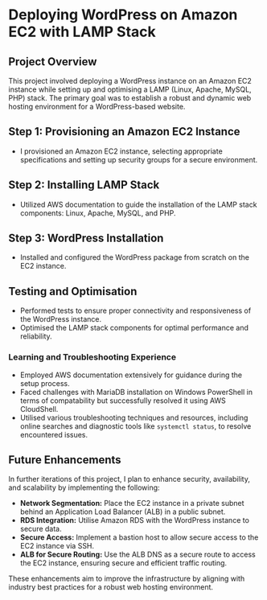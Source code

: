 # Deploying WordPress on Amazon EC2 with LAMP Stack

## **Project Overview**

This project involved deploying a WordPress instance on an Amazon EC2 instance while setting up and optimising a LAMP (Linux, Apache, MySQL, PHP) stack. The primary goal was to establish a robust and dynamic web hosting environment for a WordPress-based website.

## **Step 1: Provisioning an Amazon EC2 Instance**

- I provisioned an Amazon EC2 instance, selecting appropriate specifications and setting up security groups for a secure environment.

## **Step 2: Installing LAMP Stack**

- Utilized AWS documentation to guide the installation of the LAMP stack components: Linux, Apache, MySQL, and PHP.

## **Step 3: WordPress Installation**

- Installed and configured the WordPress package from scratch on the EC2 instance.

## **Testing and Optimisation**

- Performed tests to ensure proper connectivity and responsiveness of the WordPress instance.
- Optimised the LAMP stack components for optimal performance and reliability.

### **Learning and Troubleshooting Experience**

- Employed AWS documentation extensively for guidance during the setup process.
- Faced challenges with MariaDB installation on Windows PowerShell in terms of compatability but successfully resolved it using AWS CloudShell.
- Utilised various troubleshooting techniques and resources, including online searches and diagnostic tools like `systemctl status`, to resolve encountered issues.

## **Future Enhancements**

In further iterations of this project, I plan to enhance security, availability, and scalability by implementing the following:

- **Network Segmentation:** Place the EC2 instance in a private subnet behind an Application Load Balancer (ALB) in a public subnet.
- **RDS Integration:** Utilise Amazon RDS with the WordPress instance to secure data.
- **Secure Access:** Implement a bastion host to allow secure access to the EC2 instance via SSH.
- **ALB for Secure Routing:** Use the ALB DNS as a secure route to access the EC2 instance, ensuring secure and efficient traffic routing.

These enhancements aim to improve the infrastructure by aligning with industry best practices for a robust web hosting environment.
